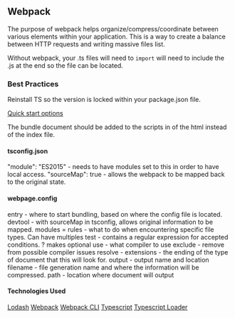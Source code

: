 ## Webpack 
The purpose of webpack helps organize/compress/coordinate between various elements within your application. 
This is a way to create a balance between HTTP requests and writing massive files list. 

Without webpack, your .ts files will need to `import` will need to include the .js at the end so the file can be located. 

### Best Practices 

Reinstall TS so the version is locked within your package.json file. 

[Quick start options](https://webpack.js.org/guides/typescript/#basic-setup)

The bundle document should be added to the scripts in of the html instead of the index file. 

#### tsconfig.json 

"module": "ES2015" - needs to have modules set to this in order to have local access. 
"sourceMap": true - allows the webpack to be mapped back to the original state. 

#### webpage.config 
entry - where to start bundling, based on where the config file is located. 
devtool - with sourceMap in tsconfig, allows original information to be mapped. 
modules = 
  rules - what to do when encountering specific file types. Can have multiples
    test - contains a regular expression for accepted conditions. ? makes optional
    use - what compiler to use 
    exclude - remove from possible compiler issues
resolve - 
  extensions - the ending of the type of document that this will look for. 
output - output name and location
  filename - file generation name and where the information will be compressed. 
  path - location where document will output 

#### Technologies Used 
[Lodash](https://lodash.com/)
[Webpack](https://webpack.js.org/)
[Webpack CLI](https://www.npmjs.com/package/webpack-cli)
[Typescript](https://www.npmjs.com/package/typescript)
[Typescript Loader](https://www.npmjs.com/package/ts-loader)